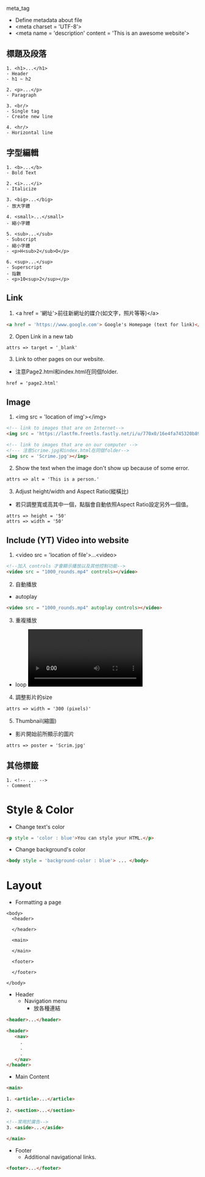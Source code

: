 meta_tag
- Define metadata about file
- \<meta charset = 'UTF-8'>
- \<meta name = 'description' content = 'This is an awesome website'>

## 標題及段落
```
1. <h1>...</h1>
- Header 
- h1 ~ h2

2. <p>...</p>
- Paragraph

3. <br/>
- Single tag
- Create new line

4. <hr/>
- Horizontal line
```

## 字型編輯
```
1. <b>...</b>
- Bold Text

2. <i>...</i>
- Italicize

3. <big>...</big>
- 放大字體

4. <small>...</small>
- 縮小字體

5. <sub>...</sub>
- Subscript
- 縮小字體
- <p>H<sub>2</sub>O</p>

6. <sup>...</sup>
- Superscript
- 指數
- <p>10<sup>2</sup></p>
```

## Link
1. \<a href = '網址'>前往新網址的媒介(如文字，照片等等)\</a>
```html
<a href = 'https://www.google.com'> Google's Homepage (text for link)</a>
```
2. Open Link in a new tab
```
attrs => target = '_blank'
```
3. Link to other pages on our website. 
- 注意Page2.html和index.html在同個folder.
```
href = 'page2.html'
```

## Image
1. \<img src = 'location of img'>\</img>
```html
<!-- link to images that are on Internet-->
<img src = 'https://lastfm.freetls.fastly.net/i/u/770x0/16e4fa745320b89781aec0536bd982d6.jpg'></img>

<!-- link to images that are on our computer -->
<!--- 注意Scrime.jpg和index.html在同個folder-->
<img src = 'Scrime.jpg'></img>

```
2. Show the text when the image don't show up because of some error.
```html
attrs => alt = 'This is a person.'
```
3. Adjust height/width and Aspect Ratio(縱橫比)
- 若只調整寬或高其中一個，點腦會自動依照Aspect Ratio設定另外一個值。
```
attrs => height = '50'
attrs => width = '50'
```

## Include (YT) Video into website 
1. \<video src = 'location of file'>...\<video>
```html
<!--加入 controls 才會顯示播放以及其他控制功能-->
<video src = "1000_rounds.mp4" controls></video>
```
2. 自動播放
- autoplay
```html
<video src = "1000_rounds.mp4" autoplay controls></video>
```
3. 重複播放
- loop
<video src = "1000_rounds.mp4" loop controls></video>

4. 調整影片的size
```
attrs => width = '300 (pixels)'
```
5. Thumbnail(縮圖)
- 影片開始前所顯示的圖片
```
attrs => poster = 'Scrim.jpg'
```
## 其他標籤
```
1. <!-- ... -->
- Comment
```

# Style & Color
- Change text's color
```html
<p style = 'color : blue'>You can style your HTML.</p>
``` 
- Change background's color
```html
<body style = 'background-color : blue'> ... </body>
```

# Layout
- Formatting a page
```
<body>
  <header>
  
  </header>
  
  <main>
  
  </main>
  
  <footer>
  
  </footer>

</body>
```
- Header
  - Navigation menu 
    - 放各種連結 
```html
<header>...</header>

<header>
   <nav>
     .
     .
     .
   </nav>
</header>
```

- Main Content
```html
<main>

1. <article>...</article>
  
2. <section>...</section>
  
<!--常用於廣告-->
3. <aside>...</aside>
  
</main>
```

- Footer
  - Additional navigational links. 
```html
<footer>...</footer>
```
